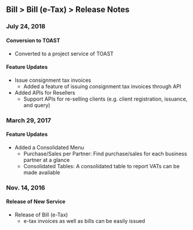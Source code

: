 ## Bill > Bill (e-Tax) > Release Notes 

### July 24, 2018
#### Conversion to TOAST
* Converted to a project service of TOAST 

#### Feature Updates
* Issue consignment tax invoices 
    * Added a feature of issuing consignment tax invoices through API
* Added APIs for Resellers   
    * Support APIs for re-selling clients (e.g. client registration, issuance, and query)

### March 29, 2017
#### Feature Updates 
* Added a Consolidated Menu   
    * Purchase/Sales per Partner: Find purchase/sales for each business partner at a glance  
    * Consolidated Tables: A consolidated table to report VATs can be made available 

### Nov. 14, 2016
#### Release of New Service 
* Release of Bill (e-Tax)
    * e-tax invoices as well as bills can be easily issued
